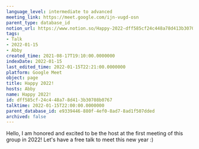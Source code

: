 ```yaml
---
language_level: intermediate to advanced
meeting_link: https://meet.google.com/ijn-vugd-osn
parent_type: database_id
notion_url: https://www.notion.so/Happy-2022-dff585cf24c448a78d413b30708b0767
tags:
- Talk
- 2022-01-15
- Abby
created_time: 2021-08-17T19:10:00.0000000
indexDate: 2022-01-15
last_edited_time: 2022-01-15T22:21:00.0000000
platform: Google Meet
object: page
title: Happy 2022!
hosts: Abby
name: Happy 2022!
id: dff585cf-24c4-48a7-8d41-3b30708b0767
talktime: 2022-01-15T22:00:00.0000000
parent_database_id: e9339446-880f-4ef0-8ad7-8ad1f507dded
archived: false
---
```


Hello, I am honored and excited to be the host at the first meeting of this group in 2022! Let's have a free talk to meet this new year :)





